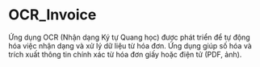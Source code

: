 # OCR_Invoice
Ứng dụng OCR (Nhận dạng Ký tự Quang học) được phát triển để tự động hóa việc nhận dạng và xử lý dữ liệu từ hóa đơn. Ứng dụng giúp số hóa và trích xuất thông tin chính xác từ hóa đơn giấy hoặc điện tử (PDF, ảnh).
